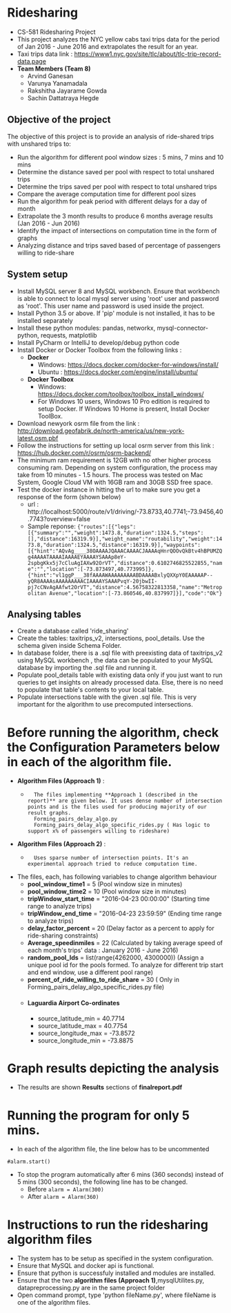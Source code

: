 # Ridesharing
  - CS-581 Ridesharing Project
  - This project analyzes the NYC yellow cabs taxi trips data for the period of Jan 2016 - June 2016 and extrapolates the result for an year.
  - Taxi trips data link : https://www1.nyc.gov/site/tlc/about/tlc-trip-record-data.page
  - **Team Members (Team 8)**
      - Arvind Ganesan
      - Varunya Yanamadala
      - Rakshitha Jayarame Gowda
      - Sachin Dattatraya Hegde
## Objective of the project
The objective of this project is to provide an analysis of ride-shared trips with unshared trips to:
  - Run the algorithm for different pool window sizes : 5 mins, 7 mins and 10 mins
  - Determine the distance saved per pool with respect to total unshared trips
  - Determine the trips saved per pool with respect to total unshared trips
  - Compare the average computation time for different pool sizes
  - Run the algorithm for peak period with different delays for a day of month
  - Extrapolate the 3 month results to produce 6 months average results (Jan 2016 - Jun 2016)
  - Identify the impact of intersections on computation time in the form of graphs
  - Analyzing distance and trips saved based of percentage of passengers willing to ride-share
    
## System setup
  - Install MySQL server 8 and MySQL workbench. Ensure that workbench is able to connect to local mysql server using 'root' user and password as 'root'. This user name and password is used inside the project.
  - Install Python 3.5 or above. If 'pip' module is not installed, it has to be installed separately
  - Install these python modules: pandas, networkx, mysql-connector-python, requests, matplotlib
  - Install PyCharm or IntelliJ to develop/debug python code
  - Install Docker or Docker Toolbox from the following links : 
      - **Docker**
          - Windows: https://docs.docker.com/docker-for-windows/install/
          - Ubuntu : https://docs.docker.com/engine/install/ubuntu/
      - **Docker Toolbox**
          - Windows: https://docs.docker.com/toolbox/toolbox_install_windows/
          - For Windows 10 users, Windows 10 Pro edition is required to setup Docker. If Windows 10 Home is present, Install Docker ToolBox.
  - Download newyork osrm file from the link : http://download.geofabrik.de/north-america/us/new-york-latest.osm.pbf
  - Follow the instructions for setting up local osrm server from this link : https://hub.docker.com/r/osrm/osrm-backend/
  - The minimum ram requirement is 12GB with no other higher process consuming ram. Depending on system configuration, the process may 
    take from 10 minutes - 1.5 hours. The process was tested on Mac System, Google Cloud VM with 16GB ram and 30GB SSD free space.
  - Test the docker instance in hitting the url to make sure you get a response of the form (shown below)
     - url : http://localhost:5000/route/v1/driving/-73.8733,40.7741;-73.9456,40.7743?overview=false
     - Sample reponse: ``` {"routes":[{"legs":[{"summary":"","weight":1473.8,"duration":1324.5,"steps":[],"distance":16319.9}],"weight_name":"routability","weight":1473.8,"duration":1324.5,"distance":16319.9}],"waypoints":[{"hint":"AQvAg____38OAAAAJQAAACAAAACJAAAAqHnrQOOvQkBtv4hBPUMZQg4AAAATAAAAIAAAAEYAAAAYSAAAp8eY-2spbgKkx5j7cCluAgIAXw92OrVT","distance":0.6102746825522855,"name":"","location":[-73.873497,40.773995]},{"hint":"vl1ggP___38fAAAAWAAAAAAAAABDAAAABxlyQXXpY0EAAAAAP--yQR8AAAAsAAAAAAAAACIAAAAYSAAAPvqY-20jbwII-pj7cCNvAgAAfwt2OrVT","distance":4.56758322813358,"name":"Metropolitan Avenue","location":[-73.860546,40.837997]}],"code":"Ok"} ```
## Analysing tables
  - Create a database called 'ride_sharing'
  - Create the tables: taxitrips_v2, intersections, pool_details. Use the schema given inside Schema Folder.
  - In database folder, there is a .sql file with preexisting data of taxitrips_v2 using MySQL workbench , the data can be populated to your MySQL database by importing the .sql file and running it.
  - Populate pool_details table with existing data only if you just want to run queries to get insights on already processed data. Else, there is no need to populate that table's contents to your local table.
  - Populate intersections table with the given .sql file. This is very important for the algorithm to use precomputed intersections.
  
# Before running the algorithm, check the Configuration Parameters below in each of the algorithm file.
-   **Algorithm Files (Approach 1)** :
    -       The files implementing **Approach 1 (described in the report)** are given below. It uses dense number of intersection points and is the files used for producing majority of our result graphs.
            Forming_pairs_delay_algo.py 
            Forming_pairs_delay_algo_specific_rides.py ( Has logic to support x% of passengers willing to rideshare)
-   **Algorithm Files (Approach 2)** :
    -       Uses sparse number of intersection points. It's an experimental approach tried to reduce computation time.
-   The files, each, has following variables to change algorithm behaviour
    -    **pool_window_time1** = 5 (Pool window size in minutes)
    -    **pool_window_time2** = 10 (Pool window size in minutes)
    -    **tripWindow_start_time** = "2016-04-23 00:00:00" (Starting time range to analyze trips)
    -    **tripWindow_end_time** = "2016-04-23 23:59:59" (Ending time range to analyze trips)
    -    **delay_factor_percent** = 20 (Delay factor as a percent to apply for ride-sharing constraints)
    -    **Average_speedinmiles** = 22 (Calculated by taking average speed of each month's trips' data : January 2016 - June 2016)
    -    **random_pool_Ids** = list(range(4262000, 4300000)) (Assign a unique pool id for the pools formed. To analyze for different trip start and end window, use a different pool range)
    -    **percent_of_ride_willing_to_ride_share** = 30 ( Only in Forming_pairs_delay_algo_specific_rides.py file)
    -   #### Laguardia Airport Co-ordinates
        -    source_latitude_min = 40.7714
        -    source_latitude_max = 40.7754
        -    source_longitude_max = -73.8572
        -    source_longitude_min = -73.8875
        
        

# Graph results depicting the analysis
  - The results are shown **Results** sections of **finalreport.pdf**
  
# Running the program for only 5 mins.
  - In each of the algorithm file, the line below has to be uncommented
  ```
  #alarm.start()
  ```
  - To stop the program automatically after 6 mins (360 seconds) instead of 5 mins (300 seconds), the following line has to be changed.
    - Before
        ``` alarm = Alarm(300) ```
    - After
        ``` alarm = Alarm(360) ```

# Instructions to run the ridesharing algorithm files
  - The system has to be setup as specified in the system configuration.
  - Ensure that MySQL and docker api is functional.
  - Ensure that python is successfuly installed and modules are installed.
  - Ensure that the two **algorithm files (Approach 1)**,mysqlUtilites.py, datapreprocessing.py are in the same project folder
  - Open command prompt, type 'python fileName.py', where fileName is one of the algorithm files.
